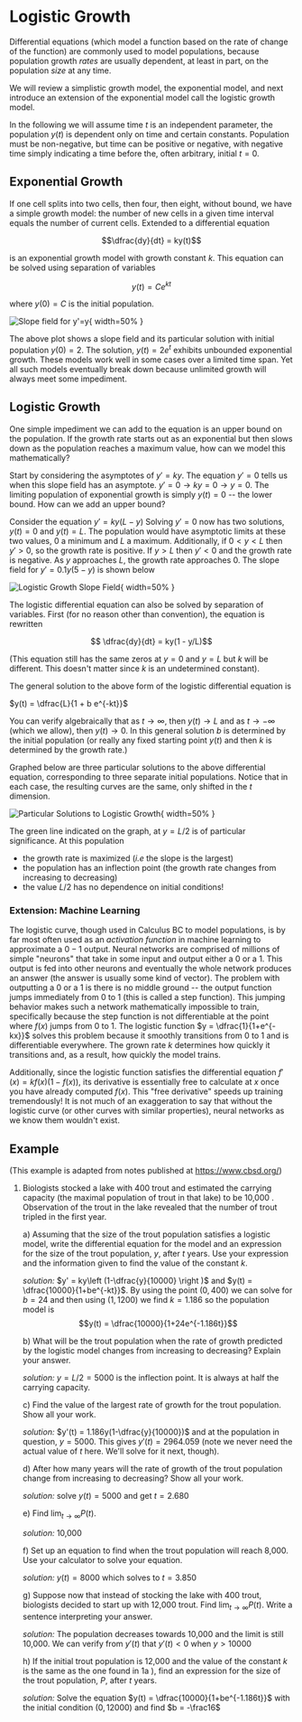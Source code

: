 # Logistic Growth

Differential equations (which model a function based on the rate of change of the function) are commonly used to model populations, because population growth *rates* are usually dependent, at least in part, on the population *size* at any time.

We will review a simplistic growth model, the exponential model, and next introduce an extension of the exponential model call the logistic growth model.

In the following we will assume time $t$ is an independent parameter, the population $y(t)$ is dependent only on time and certain constants. Population must be non-negative, but time can be positive or negative, with negative time simply indicating a time before the, often arbitrary, initial $t=0$.

## Exponential Growth

If one cell splits into two cells, then four, then eight, without bound, we have a simple growth model: the number of new cells in a given time interval equals the number of current cells. Extended to a differential equation

$$\dfrac{dy}{dt} = ky(t)$$

is an exponential growth model with growth constant $k$. This equation can be solved using separation of variables

$$y(t) = Ce^{kt}$$

where $y(0) = C$ is the initial population. 

![Slope field for $y'=y$](exponential-plot.png){ width=50% }

The above plot shows a slope field and its particular solution with initial population $y(0) = 2$. The solution, $y(t) = 2e^t$ exhibits unbounded exponential growth. These models work well in some cases over a limited time span. Yet all such models eventually break down because unlimited growth will always meet some impediment.

## Logistic Growth

One simple impediment we can add to the equation is an upper bound on the population. If the growth rate starts out as an exponential but then slows down as the population reaches a maximum value, how can we model this mathematically?

Start by considering the asymptotes of $y'=ky$. The equation $y'=0$ tells us when this slope field has an asymptote. $y'=0 \rightarrow ky = 0 \rightarrow y=0$. The limiting population of exponential growth is simply $y(t) = 0$ -- the lower bound. How can we add an upper bound?

Consider the equation $y' = ky(L-y)$ Solving $y'=0$ now has two solutions, $y(t) = 0$ and $y(t) = L$. The population would have asymptotic limits at these two values, 0 a minimum and $L$ a maximum. Additionally, if $0 < y < L$ then $y' > 0$, so the growth rate is positive. If $y>L$ then $y'<0$ and the growth rate is negative. As $y$ approaches $L$, the growth rate approaches 0. The slope field for $y' =0.1y(5-y)$ is shown below

![Logistic Growth Slope Field](logistic-slope.png){ width=50% }

The logistic differential equation can also be solved by separation of variables. First (for no reason other than convention), the equation is rewritten

$$ \dfrac{dy}{dt} = ky(1 - y/L)$$

(This equation still has the same zeros at $y=0$ and $y=L$ but $k$ will 
be different. This doesn't matter since $k$ is an undetermined constant).

The general solution to the above form of the logistic differential equation is

$y(t) = \dfrac{L}{1 + b e^{-kt}}$

You can verify algebraically that as $t \to \infty$, then $y(t) \to L$ and as $t \to -\infty$ (which we allow), then $y(t) \to 0$. In this general solution $b$ is determined by the initial population (or really any fixed starting point $y(t)$ and then $k$ is determined by the growth rate.) 

Graphed below are three particular solutions to the above differential equation, corresponding to three separate initial populations. Notice that in each case, the resulting curves are the same, only shifted in the $t$ dimension.

![Particular Solutions to Logistic Growth](logistic-particular.png){ width=50% }

The green line indicated on the graph, at $y=L/2$ is of particular significance. At this population

* the growth rate is maximized (*i.e* the slope is the largest)
* the population has an inflection point (the growth rate changes from increasing to decreasing)
* the value $L/2$ has no dependence on initial conditions!

### Extension: Machine Learning

The logistic curve, though used in Calculus BC to model populations, is by far most often used as an *activation function* in machine learning to approximate a $0-1$ output. Neural networks are comprised of millions of simple "neurons" that take in some input and output either a 0 or a 1. This output is fed into other neurons and eventually the whole network produces an answer (the answer is usually some kind of vector). The problem with outputting a 0 or a 1 is there is no middle ground -- the output function jumps immediately from 0 to 1 (this is called a step function). This jumping behavior makes such a network mathematically impossible to train, specifically because the step function is not differentiable at the point where $f(x)$ jumps from 0 to 1. The logistic function $y = \dfrac{1}{1+e^{-kx}}$ solves this problem because it smoothly transitions from $0$ to $1$ and is differentiable everywhere. The grown rate $k$ determines how quickly it transitions and, as a result, how quickly the model trains.

Additionally, since the logistic function satisfies the differential equation $f'(x) = k f(x)(1-f(x))$, its derivative is essentially free to calculate at $x$ once you have already computed $f(x)$. This "free derivative" speeds up training tremendously! It is not much of an exaggeration to say that without the logistic curve (or other curves with similar properties), neural networks as we know them wouldn't exist.

## Example

(This example is adapted from notes published at https://www.cbsd.org/)

1. Biologists stocked a lake with 400 trout and estimated the carrying capacity (the maximal population of trout in that lake) to be 10,000 . Observation of the trout in the lake revealed that the number of trout tripled in the first year.


    a) Assuming that the size of the trout population satisfies a logistic model, write the differential equation for the model and an expression for the size of the trout population, $y$, after $t$ years. Use your expression and the information given to find the value of the constant $k$.

    *solution:* $y' = ky\left (1-\dfrac{y}{10000} \right )$ and $y(t) = \dfrac{10000}{1+be^{-kt}}$. By using the point $(0,400)$ we can solve for $b = 24$ and then using $(1,1200)$ we find $k = 1.186$ so the population model is $$y(t) = \dfrac{10000}{1+24e^{-1.186t}}$$

    b) What will be the trout population when the rate of growth predicted by the logistic model changes from increasing to decreasing? Explain your answer.

    *solution:* $y=L/2 = 5000$ is the inflection point. It is always at half the carrying capacity.

    c) Find the value of the largest rate of growth for the trout population. Show all your work.

    *solution:* $y'(t) = 1.186y(1-\dfrac{y}{10000})$ and at the population in question, $y = 5000$. This gives $y'(t) = 2964.059$ (note we never need the actual value of $t$ here. We'll solve for it next, though). 

    d) After how many years will the rate of growth of the trout population change from increasing to decreasing? Show all your work.

    *solution:* solve $y(t) = 5000$ and get $t=2.680$

    e) Find $\lim _{t \rightarrow \infty} P(t)$.

    *solution:* 10,000

    f) Set up an equation to find when the trout population will reach 8,000. Use your calculator to solve your equation.

    *solution:* $y(t) = 8000$ which solves to $t=3.850$

    g) Suppose now that instead of stocking the lake with 400 trout, biologists decided to start up with 12,000 trout. Find $\lim _{t \rightarrow \infty} P(t)$. Write a sentence interpreting your answer.

    *solution:* The population decreases towards 10,000 and the limit is still 10,000. We can verify from $y'(t)$ that $y'(t) < 0$ when $y > 10000$

    h) If the initial trout population is 12,000 and the value of the constant $k$ is the same as the one found in $1 \mathrm{a}$ ), find an expression for the size of the trout population, $P$, after $t$ years.

    *solution:* Solve the equation $y(t) = \dfrac{10000}{1+be^{-1.186t}}$ with the initial condition $(0,12000)$ and find $b = -\frac16$
